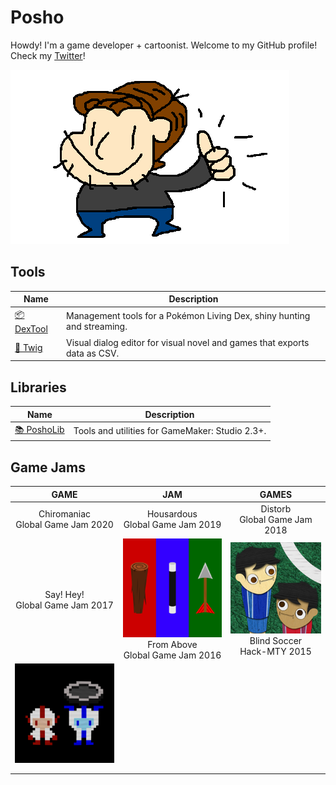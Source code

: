 # Posho

Howdy! I'm a game developer + cartoonist. Welcome to my GitHub profile! Check my [Twitter](https://twitter.com/PoshoDev)!

![](https://github.com/PoshoDev/PoshoDev/blob/master/Artwork/OK_Posho.png?raw=true)



## Tools

| Name                                             | Description                                                  |
| ------------------------------------------------ | ------------------------------------------------------------ |
| [📦 DexTool](https://github.com/PoshoDev/DexTool) | Management tools for a Pokémon Living Dex, shiny hunting and streaming. |
| [🌱 Twig](https://github.com/PoshoDev/Twig)       | Visual dialog editor for visual novel and games that exports data as CSV. |



## Libraries

| Name                                               | Description                                     |
| -------------------------------------------------- | ----------------------------------------------- |
| [📚 PoshoLib](https://github.com/PoshoDev/PoshoLib) | Tools and utilities for GameMaker: Studio 2.3+. |



## Game Jams

|                             GAME                             |                             JAM                              |                            GAMES                             |
| :----------------------------------------------------------: | :----------------------------------------------------------: | :----------------------------------------------------------: |
|            Chiromaniac<br />Global Game Jam 2020             |             Housardous<br />Global Game Jam 2019             |              Distorb<br />Global Game Jam 2018               |
|             Say! Hey!<br />Global Game Jam 2017              | ![](https://github.com/PoshoDev/PoshoDev/blob/master/Artwork/fromabove.png?raw=true)<br />From Above<br />Global Game Jam 2016 | ![](https://github.com/PoshoDev/PoshoDev/blob/master/Artwork/blindsoccer.png?raw=true)<br />Blind Soccer<br />Hack-MTY 2015 |
| ![](https://github.com/PoshoDev/PoshoDev/blob/master/Artwork/pikandpok.png?raw=true) |                                                              |                                                              |
|                                                              |                                                              |                                                              |
|                                                              |                                                              |                                                              |

